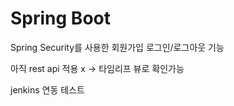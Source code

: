 # Spring Boot

Spring Security를 사용한 회원가입 로그인/로그아웃 기능

아직 rest api 적용 x -> 타임리프 뷰로 확인가능

jenkins 연동 테스트
